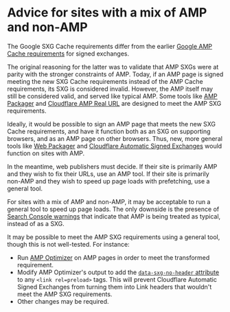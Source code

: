 # Advice for sites with a mix of AMP and non-AMP

The Google SXG Cache requirements differ from the earlier [Google AMP Cache
requirements](https://github.com/ampproject/amppackager/blob/releases/docs/cache_requirements.md)
for signed exchanges.

The original reasoning for the latter was to validate that AMP SXGs were at
parity with the stronger constraints of AMP. Today, if an AMP page is signed
meeting the new SXG Cache requirements instead of the AMP Cache requirements,
its SXG is considered invalid. However, the AMP itself may still be considered
valid, and served like typical AMP. Some tools like [AMP
Packager](https://github.com/ampproject/amppackager) and [Cloudflare AMP Real
URL](https://blog.cloudflare.com/announcing-amp-real-url/) are designed to meet
the AMP SXG requirements.

Ideally, it would be possible to sign an AMP page that meets the new SXG Cache
requirements, and have it function both as an SXG on supporting browsers, and
as an AMP page on other browsers. Thus, new, more general tools like [Web
Packager](https://github.com/google/webpackager) and [Cloudflare Automatic
Signed Exchanges](https://blog.cloudflare.com/automatic-signed-exchanges/)
would function on sites with AMP.

In the meantime, web publishers must decide. If their site is primarily AMP and
they wish to fix their URLs, use an AMP tool. If their site is primarily
non-AMP and they wish to speed up page loads with prefetching, use a general
tool.

For sites with a mix of AMP and non-AMP, it may be acceptable to run a general
tool to speed up page loads. The only downside is the presence of [Search
Console
warnings](https://support.google.com/webmasters/answer/7450883#sgx_warning_list)
that indicate that AMP is being treated as typical, instead of as a SXG.

It may be possible to meet the AMP SXG requirements using a general tool,
though this is not well-tested. For instance:

 - Run [AMP
   Optimizer](https://github.com/ampproject/amp-toolbox/tree/master/packages/optimizer)
   on AMP pages in order to meet the transformed requirement.
 - Modify AMP Optimizer's output to add the [`data-sxg-no-header`
   attribute](https://github.com/google/sxg-rs/blob/main/README.md#preload-subresources)
   to any `<link rel=preload>` tags. This will prevent Cloudflare Automatic
   Signed Exchanges from turning them into Link headers that wouldn't meet the
   AMP SXG requirements.
 - Other changes may be required.
